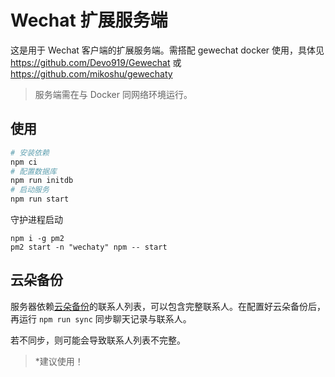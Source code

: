 # Wechat 扩展服务端

这是用于 Wechat 客户端的扩展服务端。需搭配 gewechat docker 使用，具体见 https://github.com/Devo919/Gewechat 或 https://github.com/mikoshu/gewechaty 

> 服务端需在与 Docker 同网络环境运行。

## 使用

```bash
# 安装依赖
npm ci
# 配置数据库
npm run initdb
# 启动服务
npm run start
```

守护进程启动

```
npm i -g pm2
pm2 start -n "wechaty" npm -- start
```

## 云朵备份

服务器依赖[云朵备份](https://github.com/likeflyme/cloudbak)的联系人列表，可以包含完整联系人。在配置好云朵备份后，再运行 `npm run sync` 同步聊天记录与联系人。

若不同步，则可能会导致联系人列表不完整。

> *建议使用！